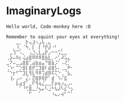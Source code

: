 ﻿# ImaginaryLogs

`Hello world, Code-monkey here :D` 

```
Remember to squint your eyes at everything!
⠀⠀⠀⣀⡀⠀⡗⢤⣸⠢⣠⢧⢀⣄⠀⠀⠀⠀⠀⠀⠀
⠀⠀⡀⠸⡀⠈⠳⡀⡇⠀⡇⠘⡟⡼⠐⠃⠀⡀⠀⠀⠀
⠀⣀⢹⠉⠡⡀⠀⢠⣘⢄⣇⣠⡟⡠⠒⠒⢩⣁⣀⠀⠀
⢀⡵⠤⠷⡆⢬⣴⣿⠿⠿⠿⣿⣷⣇⡀⠔⢁⠼⢥⣄⠀
⣀⠝⠤⣀⣠⣿⣿⢁⣴⣷⣶⣤⠙⣿⣷⡨⠁⠠⢜⡁⠀
⢈⠱⠂⠉⡑⣿⡇⣿⡟⣉⣹⣿⠇⣾⣿⡣⠄⢀⣀⠟⠂
⠈⠑⡖⠋⠉⣹⣇⢻⣇⠻⠿⢩⣾⡿⠯⢍⠑⢀⠈⣧⡀
⠀⢸⠄⡠⠔⠀⣌⠄⣝⣿⡿⢿⡟⠁⣾⠀⠱⠌⣯⠀⠀
⠀⠀⠀⡧⣴⣺⠁⣀⠏⢻⢶⣌⣀⣀⡏⡶⢶⡰⣄⡠⠄
⠀⠀⠀⠀⠁⠘⢋⣿⣀⡘⢦⡤⠣⣐⠓⢧⡼⠣⣎⠑⡢
⠀⠀⠀⠀⠀⠀⠀⠋⠀⠀⠁⠀⠀⠀⠰⣄⡠⢴⠃⠉⠁
```
